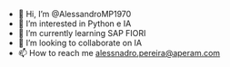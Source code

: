 - 👋 Hi, I’m @AlessandroMP1970
- 👀 I’m interested in Python e IA
- 🌱 I’m currently learning SAP FIORI
- 💞️ I’m looking to collaborate on IA
- 📫 How to reach me alessnadro.pereira@aperam.com

<!---
AlessandroMP1970/AlessandroMP1970 is a ✨ special ✨ repository because its `README.md` (this file) appears on your GitHub profile.
You can click the Preview link to take a look at your changes.
--->
